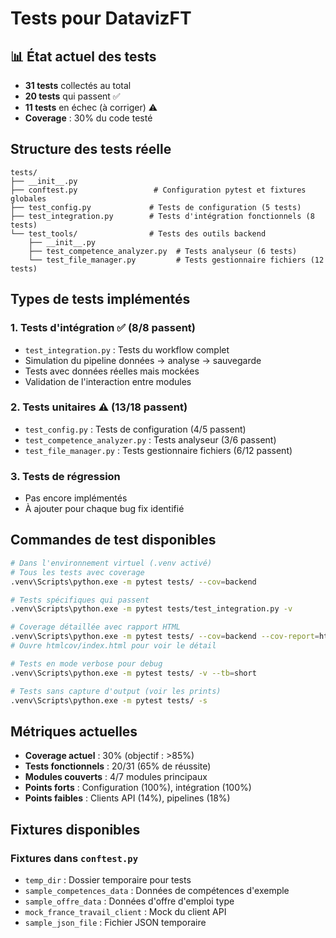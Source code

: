 # Tests pour DatavizFT

## 📊 **État actuel des tests**

- **31 tests** collectés au total
- **20 tests** qui passent ✅
- **11 tests** en échec (à corriger) ⚠️
- **Coverage** : 30% du code testé

## Structure des tests réelle

```
tests/
├── __init__.py
├── conftest.py                 # Configuration pytest et fixtures globales
├── test_config.py             # Tests de configuration (5 tests)
├── test_integration.py        # Tests d'intégration fonctionnels (8 tests)
└── test_tools/                # Tests des outils backend
    ├── __init__.py
    ├── test_competence_analyzer.py  # Tests analyseur (6 tests)
    └── test_file_manager.py         # Tests gestionnaire fichiers (12 tests)
```

## Types de tests implémentés

### 1. **Tests d'intégration** ✅ (8/8 passent)
- `test_integration.py` : Tests du workflow complet
- Simulation du pipeline données → analyse → sauvegarde
- Tests avec données réelles mais mockées
- Validation de l'interaction entre modules

### 2. **Tests unitaires** ⚠️ (13/18 passent)
- `test_config.py` : Tests de configuration (4/5 passent)
- `test_competence_analyzer.py` : Tests analyseur (3/6 passent)  
- `test_file_manager.py` : Tests gestionnaire fichiers (6/12 passent)

### 3. **Tests de régression**
- Pas encore implémentés
- À ajouter pour chaque bug fix identifié

## Commandes de test disponibles

```bash
# Dans l'environnement virtuel (.venv activé)
# Tous les tests avec coverage
.venv\Scripts\python.exe -m pytest tests/ --cov=backend

# Tests spécifiques qui passent
.venv\Scripts\python.exe -m pytest tests/test_integration.py -v

# Coverage détaillée avec rapport HTML
.venv\Scripts\python.exe -m pytest tests/ --cov=backend --cov-report=html
# Ouvre htmlcov/index.html pour voir le détail

# Tests en mode verbose pour debug
.venv\Scripts\python.exe -m pytest tests/ -v --tb=short

# Tests sans capture d'output (voir les prints)
.venv\Scripts\python.exe -m pytest tests/ -s
```

## Métriques actuelles

- **Coverage actuel** : 30% (objectif : >85%)
- **Tests fonctionnels** : 20/31 (65% de réussite)
- **Modules couverts** : 4/7 modules principaux
- **Points forts** : Configuration (100%), intégration (100%)
- **Points faibles** : Clients API (14%), pipelines (18%)

## Fixtures disponibles

### Fixtures dans `conftest.py`
- `temp_dir` : Dossier temporaire pour tests
- `sample_competences_data` : Données de compétences d'exemple
- `sample_offre_data` : Données d'offre d'emploi type
- `mock_france_travail_client` : Mock du client API
- `sample_json_file` : Fichier JSON temporaire